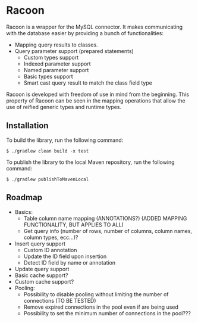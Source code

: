 # Racoon

Racoon is a wrapper for the MySQL connector.
It makes communicating with the database easier by providing a bunch of functionalities:

- Mapping query results to classes.
- Query parameter support (prepared statements)
  - Custom types support
  - Indexed parameter support
  - Named parameter support
  - Basic types support
  - Smart cast query result to match the class field type

Racoon is developed with freedom of use in mind from the beginning.
This property of Racoon can be seen in the mapping operations that allow the use of reified generic types and runtime types.
## Installation

To build the library, run the following command:

```
$ ./gradlew clean build -x test
```

To publish the library to the local Maven repository, run the following command:

```
$ ./gradlew publishToMavenLocal
```

## Roadmap

- Basics:
  - Table column name mapping (ANNOTATIONS?) (ADDED MAPPING FUNCTIONALITY, BUT APPLIES TO ALL)
  - Get query info (number of rows, number of columns, column names, column types, ecc...)?
- Insert query support
  - Custom ID annotation
  - Update the ID field upon insertion
  - Detect ID field by name or annotation
- Update query support
- Basic cache support?
- Custom cache support?
- Pooling:
  - Possibility to disable pooling without limiting the number of connections (TO BE TESTED)
  - Remove expired connections in the pool even if are being used
  - Possibility to set the minimum number of connections in the pool???

